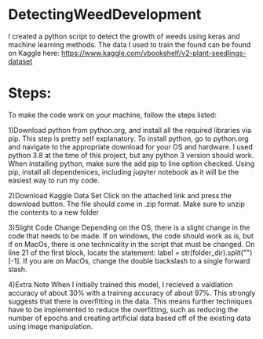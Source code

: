# DetectingWeedDevelopment
I created a python script to detect the growth of weeds using keras and machine learning methods. The data I used to train the found can be found on Kaggle here: https://www.kaggle.com/vbookshelf/v2-plant-seedlings-dataset

#  Steps:
To make the code work on your machine, follow the steps listed:

1)Download python from python.org, and install all the required libraries via pip.
This step is pretty self explanatory. To install python, go to python.org and navigate to the appropriate download for your OS and hardware. I used python 3.8 at the time of this project, but any python 3 version should work. When installing python, make sure the add pip to line option checked. Using pip, install all dependenices, including jupyter notebook as it will be the easiest way to run my code.

2)Download Kaggle Data Set 
Click on the attached link and press the download button. The file should come in .zip format. Make sure to unzip the contents to a new folder

3)Slight Code Change 
Depending on the OS, there is a slight change in the code that needs to be made. If on windows, the code should work as is, but if on MacOs, there is one technicality in the script that must be changed. On line 21 of the first block, locate the statement: label = str(folder_dir).split("\")[-1]. If you are on MacOs, change the double backslash to a single forward slash.

4)Extra Note 
When I initially trained this model, I recieved a valdiation accuracy of about 30% with a training accuracy of about 97%. This strongly suggests that there is overfitting in the data. This means further techniques have to be implemented to reduce the overfitting, such as reducing the number of epochs and creating artificial data based off of the existing data using image manipulation.
